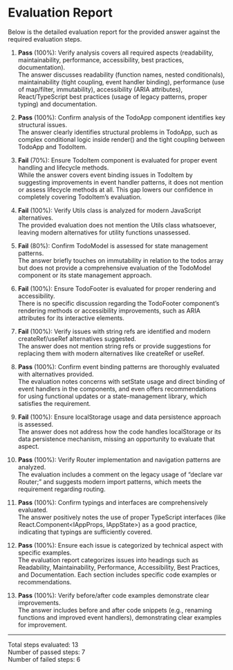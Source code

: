# Evaluation Report

Below is the detailed evaluation report for the provided answer against the required evaluation steps.

1. **Pass** (100%): Verify analysis covers all required aspects (readability, maintainability, performance, accessibility, best practices, documentation).  
   The answer discusses readability (function names, nested conditionals), maintainability (tight coupling, event handler binding), performance (use of map/filter, immutability), accessibility (ARIA attributes), React/TypeScript best practices (usage of legacy patterns, proper typing) and documentation. 

2. **Pass** (100%): Confirm analysis of the TodoApp component identifies key structural issues.  
   The answer clearly identifies structural problems in TodoApp, such as complex conditional logic inside render() and the tight coupling between TodoApp and TodoItem.

3. **Fail** (70%): Ensure TodoItem component is evaluated for proper event handling and lifecycle methods.  
   While the answer covers event binding issues in TodoItem by suggesting improvements in event handler patterns, it does not mention or assess lifecycle methods at all. This gap lowers our confidence in completely covering TodoItem’s evaluation.

4. **Fail** (100%): Verify Utils class is analyzed for modern JavaScript alternatives.  
   The provided evaluation does not mention the Utils class whatsoever, leaving modern alternatives for utility functions unassessed.

5. **Fail** (80%): Confirm TodoModel is assessed for state management patterns.  
   The answer briefly touches on immutability in relation to the todos array but does not provide a comprehensive evaluation of the TodoModel component or its state management approach.

6. **Fail** (100%): Ensure TodoFooter is evaluated for proper rendering and accessibility.  
   There is no specific discussion regarding the TodoFooter component’s rendering methods or accessibility improvements, such as ARIA attributes for its interactive elements.

7. **Fail** (100%): Verify issues with string refs are identified and modern createRef/useRef alternatives suggested.  
   The answer does not mention string refs or provide suggestions for replacing them with modern alternatives like createRef or useRef.

8. **Pass** (100%): Confirm event binding patterns are thoroughly evaluated with alternatives provided.  
   The evaluation notes concerns with setState usage and direct binding of event handlers in the components, and even offers recommendations for using functional updates or a state-management library, which satisfies the requirement.

9. **Fail** (100%): Ensure localStorage usage and data persistence approach is assessed.  
   The answer does not address how the code handles localStorage or its data persistence mechanism, missing an opportunity to evaluate that aspect.

10. **Pass** (100%): Verify Router implementation and navigation patterns are analyzed.  
    The evaluation includes a comment on the legacy usage of “declare var Router;” and suggests modern import patterns, which meets the requirement regarding routing.

11. **Pass** (100%): Confirm typings and interfaces are comprehensively evaluated.  
    The answer positively notes the use of proper TypeScript interfaces (like React.Component<IAppProps, IAppState>) as a good practice, indicating that typings are sufficiently covered.

12. **Pass** (100%): Ensure each issue is categorized by technical aspect with specific examples.  
    The evaluation report categorizes issues into headings such as Readability, Maintainability, Performance, Accessibility, Best Practices, and Documentation. Each section includes specific code examples or recommendations.

13. **Pass** (100%): Verify before/after code examples demonstrate clear improvements.  
    The answer includes before and after code snippets (e.g., renaming functions and improved event handlers), demonstrating clear examples for improvement.

---

Total steps evaluated: 13  
Number of passed steps: 7  
Number of failed steps: 6